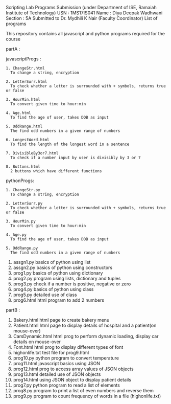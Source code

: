 Scripting Lab Programs Submission
(under Department of ISE, Ramaiah Institute of Technology)
USN : 1MS17IS041
Name : Diya Deepak Wadhwani
Section : 5A
Submitted to Dr. Mydhili K Nair (Faculty Coordinator)
List of programs


This repository contains all javascript and python programs required for the course

partA :

  javascriptProgs :
  
    1. ChangeStr.html
      To change a string, encryption
      
    2. LetterSurr.html
      To check whether a letter is surrounded with + symbols, returns true or false
    
    3. HourMin.html
      To convert given time to hour:min
    
    4. Age.html
      To find the age of user, takes DOB as input
    
    5. OddRange.html
      The find odd numbers in a given range of numbers
    
    6. LongestWord.html
      To find the length of the longest word in a sentence
    
    7. DivisibleBy3or7.html
      To check if a number input by user is divisibly by 3 or 7
    
    8. Buttons.html
      2 buttons which have different functions
  
  pythonProgs:
    
    1. ChangeStr.py
      To change a string, encryption
    
    2. LetterSurr.py
      To check whether a letter is surrounded with + symbols, returns true or false
    
    3. HourMin.py
      To convert given time to hour:min
    
    4. Age.py
      To find the age of user, takes DOB as input
    
    5. OddRange.py
      The find odd numbers in a given range of numbers
  
  1. assgn1.py
    basics of python using list
  2. assgn2.py
    basics of python using constructors
  3. prog1.py
    basics of python using dictionary
  4. prog2.py
    program using lists, dictionary and tuples
  5. prog3.py
    check if a number is positive, negative or zero
  6. prog4.py
    basics of python using class
  7. prog5.py
    detailed use of class
  8. prog6.html
    html program to add 2 numbers

partB :

  1. Bakery.html
    html page to create bakery menu
  2. Patient.html
    html page to display details of hospital and a patient(on mouse-over)
  3. CarsDynamic.html
    html prog to perform dynamic loading, display car details on mouse-over
  4. Font.html
    html prog to display different types of font
  5. highonlife.txt
    test file for prog9.html
  6. prog10.py
    python program to convert temperature
  7. prog11.html
    javascript basics using JSON
  8. prog12.html
    prog to access array values of JSON objects
  9. prog13.html
    detailed use of JSON objects
  10. prog14.html
    using JSON object to display patient details
  11. prog7.py
    python program to read a list of elements
  12. prog8.py
    program to print a list of even numbers and reverse them
  13. prog9.py
    program to count frequency of words in a file (highonlife.txt)
    
